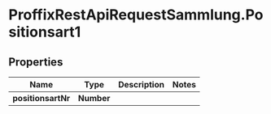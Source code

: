# ProffixRestApiRequestSammlung.Positionsart1

## Properties
Name | Type | Description | Notes
------------ | ------------- | ------------- | -------------
**positionsartNr** | **Number** |  | 


